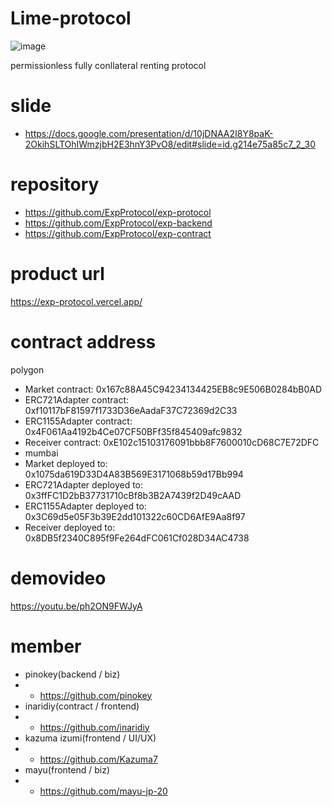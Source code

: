 # Lime-protocol
![image](https://user-images.githubusercontent.com/63841877/222981219-5d85fd1d-4703-4968-81b7-5a98e5af6bb4.png)

permissionless fully conllateral renting protocol

# slide
- https://docs.google.com/presentation/d/10jDNAA2I8Y8paK-2OkihSLTOhIWmzjbH2E3hnY3PvO8/edit#slide=id.g214e75a85c7_2_30

# repository
- https://github.com/ExpProtocol/exp-protocol
- https://github.com/ExpProtocol/exp-backend
- https://github.com/ExpProtocol/exp-contract

# product url
https://exp-protocol.vercel.app/

# contract address
polygon
- Market contract: 0x167c88A45C94234134425EB8c9E506B0284bB0AD
- ERC721Adapter contract: 0xf10117bF81597f1733D36eAadaF37C72369d2C33
- ERC1155Adapter contract: 0x4F061Aa4192b4Ce07CF50BFf35f845409afc9832
- Receiver contract: 0xE102c15103176091bbb8F7600010cD68C7E72DFC
- mumbai
- Market deployed to: 0x1075da619D33D4A83B569E3171068b59d17Bb994
- ERC721Adapter deployed to: 0x3ffFC1D2bB37731710cBf8b3B2A7439f2D49cAAD
- ERC1155Adapter deployed to: 0x3C69d5e05F3b39E2dd101322c60CD6AfE9Aa8f97
- Receiver deployed to: 0x8DB5f2340C895f9Fe264dFC061Cf028D34AC4738

# demovideo
https://youtu.be/ph2ON9FWJyA

# member
- pinokey(backend / biz)
- - https://github.com/pinokey
- inaridiy(contract / frontend)
- - https://github.com/inaridiy
- kazuma izumi(frontend / UI/UX)
- - https://github.com/Kazuma7
- mayu(frontend / biz)
- - https://github.com/mayu-jp-20
